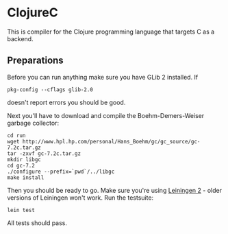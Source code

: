# ClojureC

This is compiler for the Clojure programming language that targets C as a backend.

## Preparations

Before you can run anything make sure you have GLib 2 installed.  If

    pkg-config --cflags glib-2.0

doesn't report errors you should be good.

Next you'll have to download and compile the Boehm-Demers-Weiser garbage collector:

    cd run
    wget http://www.hpl.hp.com/personal/Hans_Boehm/gc/gc_source/gc-7.2c.tar.gz
    tar -zxvf gc-7.2c.tar.gz
    mkdir libgc
    cd gc-7.2
    ./configure --prefix=`pwd`/../libgc
    make install

Then you should be ready to go.  Make sure you're using [Leiningen 2](https://github.com/technomancy/leiningen/) - older versions of Leiningen won't work.  Run the testsuite:

    lein test

All tests should pass.
